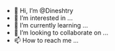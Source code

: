- 👋 Hi, I’m @Dineshtry
- 👀 I’m interested in ...
- 🌱 I’m currently learning ...
- 💞️ I’m looking to collaborate on ...
- 📫 How to reach me ...

<!---
Dineshtry/Dineshtry is a ✨ special ✨ repository because its `README.md` (this file) appears on your GitHub profile.
You can click the Preview link to take a look at your changes.
--->
